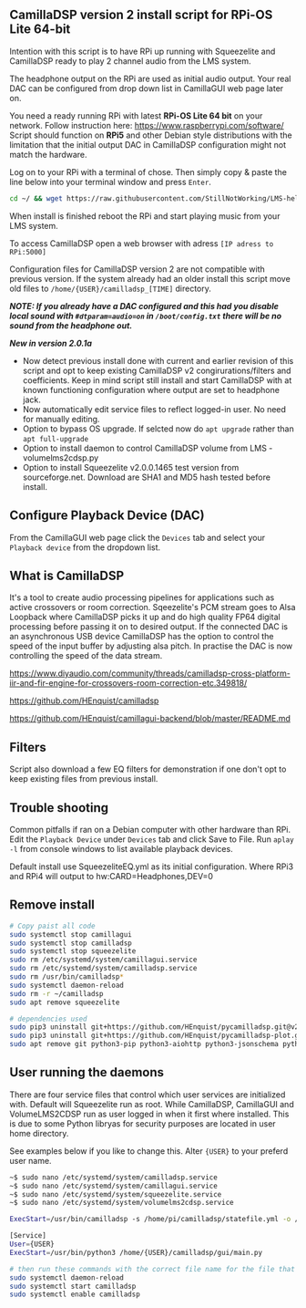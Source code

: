 ## CamillaDSP version 2 install script for RPi-OS Lite 64-bit
Intention with this script is to have RPi up running with Squeezelite and CamillaDSP ready to play 2 channel audio from the LMS system.

The headphone output on the RPi are used as initial audio output. Your real DAC can be configured from drop down list in CamillaGUI web page later on.

You need a ready running RPi with latest **RPi-OS Lite 64 bit** on your network. Follow instruction here: https://www.raspberrypi.com/software/
Script should function on **RPi5** and other Debian style distributions with the limitation that the initial output DAC in CamillaDSP configuration might not match the hardware.

Log on to your RPi with a terminal of chose.
Then simply copy & paste the line below into your terminal window and press `Enter`.
```bash
cd ~/ && wget https://raw.githubusercontent.com/StillNotWorking/LMS-helper-script/main/camilladsp/installcamilladsp.sh && bash ./installcamilladsp.sh


```

When install is finished reboot the RPi and start playing music from your LMS system.

To access CamillaDSP open a web browser with adress `[IP adress to RPi:5000]`

Configuration files for CamillaDSP version 2 are not compatible with previous version. If the system already had an older install this script move old files to `/home/{USER}/camilladsp_[TIME]` directory.

***NOTE: If you already have a DAC configured and this had you disable local sound with `#dtparam=audio=on` in `/boot/config.txt` there will be no sound from the headphone out.***

***New in version 2.0.1a***
+ Now detect previous install done with current and earlier revision of this script and opt to keep existing CamillaDSP v2 congirurations/filters and coefficients. Keep in mind script still install and start CamillaDSP with at known functioning configuration where output are set to headphone jack.
+ Now automatically edit service files to reflect logged-in user. No need for manually editing.
+ Option to bypass OS upgrade. If selcted now do `apt upgrade` rather than `apt full-upgrade`
+ Option to install daemon to control CamillaDSP volume from LMS - volumelms2cdsp.py
+ Option to install Squeezelite v2.0.0.1465 test version from sourceforge.net. Download are SHA1 and MD5 hash tested before install.

## Configure Playback Device (DAC)
From the CamillaGUI web page click the `Devices` tab and select your `Playback device` from the dropdown list.

## What is CamillaDSP
It's a tool to create audio processing pipelines for applications such as active crossovers or room correction. Sqeezelite's PCM stream goes to Alsa Loopback where CamillaDSP picks it up and do high quality FP64 digital processing before passing it on to desired output.
If the connected DAC is an asynchronous USB device CamillaDSP has the option to control the speed of the input buffer by adjusting alsa pitch. In practise the DAC is now controlling the speed of the data stream.

https://www.diyaudio.com/community/threads/camilladsp-cross-platform-iir-and-fir-engine-for-crossovers-room-correction-etc.349818/

https://github.com/HEnquist/camilladsp

https://github.com/HEnquist/camillagui-backend/blob/master/README.md

## Filters
Script also download a few EQ filters for demonstration if one don't opt to keep existing files from previous install.

## Trouble shooting
Common pitfalls if ran on a Debian computer with other hardware than RPi.
Edit the `Playback Device` under `Devices` tab and click Save to File. 
Run `aplay -l` from console windows to list available playback devices.

Default install use SqueezeliteEQ.yml as its initial configuration. Where RPi3 and RPi4 will output to hw:CARD=Headphones,DEV=0

## Remove install
```bash
# Copy paist all code
sudo systemctl stop camillagui
sudo systemctl stop camilladsp
sudo systemctl stop squeezelite
sudo rm /etc/systemd/system/camillagui.service
sudo rm /etc/systemd/system/camilladsp.service
sudo rm /usr/bin/camilladsp*
sudo systemctl daemon-reload
sudo rm -r ~/camilladsp
sudo apt remove squeezelite

# dependencies used
sudo pip3 uninstall git+https://github.com/HEnquist/pycamilladsp.git@v2.0.0
sudo pip3 uninstall git+https://github.com/HEnquist/pycamilladsp-plot.git@$v2.0.0
sudo apt remove git python3-pip python3-aiohttp python3-jsonschema python3-numpy python3-matplotlib

```
## User running the daemons
There are four service files that control which user services are initialized with.
Default will Squeezelite run as root. While CamillaDSP, CamillaGUI and VolumeLMS2CDSP run as user logged in when it first where installed. This is due to some Python libryas for security purposes are located in user home directory.

See examples below if you like to change this. Alter `{USER}` to your preferd user name.
```bash
~$ sudo nano /etc/systemd/system/camilladsp.service
~$ sudo nano /etc/systemd/system/camillagui.service
~$ sudo nano /etc/systemd/system/squeezelite.service
~$ sudo nano /etc/systemd/system/volumelms2cdsp.service

ExecStart=/usr/bin/camilladsp -s /home/pi/camilladsp/statefile.yml -o /home/pi/camilladsp/camilladsp.log -l error -p 1234

[Service]
User={USER}
ExecStart=/usr/bin/python3 /home/{USER}/camilladsp/gui/main.py

# then run these commands with the correct file name for the file that where altered.
sudo systemctl daemon-reload
sudo systemctl start camilladsp
sudo systemctl enable camilladsp

```
